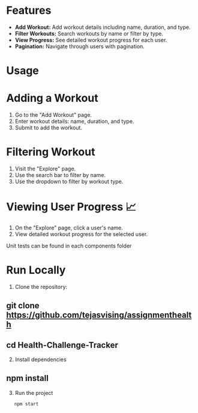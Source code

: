 
# Features

- **Add Workout:** Add workout details including name, duration, and type.
- **Filter Workouts:** Search workouts by name or filter by type.
- **View Progress:** See detailed workout progress for each user.
- **Pagination:** Navigate through users with pagination.

# Usage

# Adding a Workout

1. Go to the "Add Workout" page.
2. Enter workout details: name, duration, and type.
3. Submit to add the workout.

# Filtering Workout

1. Visit the "Explore" page.
2. Use the search bar to filter by name.
3. Use the dropdown to filter by workout type.

# Viewing User Progress 📈

1. On the "Explore" page, click a user's name.
2. View detailed workout progress for the selected user.

Unit tests can be found in each components folder




# Run Locally

1. Clone the repository:

  
  ## git clone https://github.com/tejasvising/assignmenthealth
  ## cd Health-Challenge-Tracker
  

2. Install dependencies


  ## npm install


3. Run the project

```bash
   npm start
```



 
 
